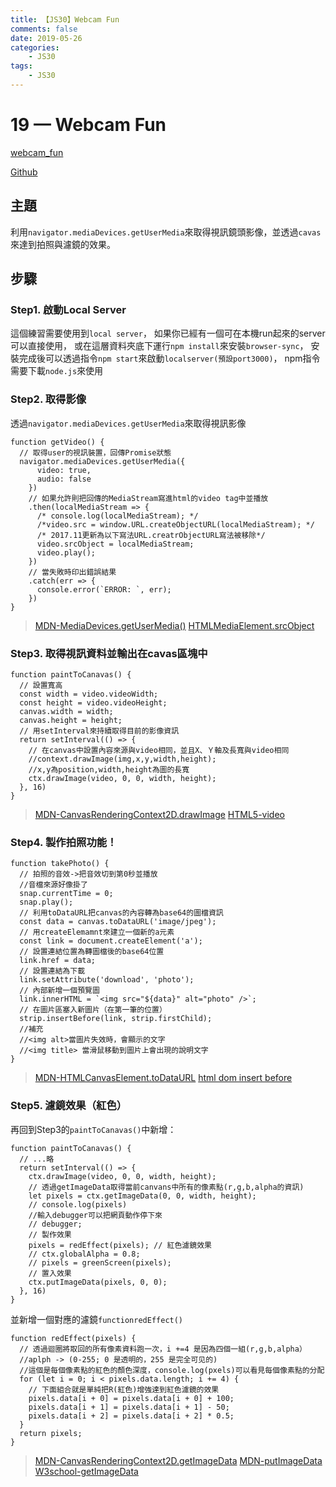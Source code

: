 ```yaml
---
title: 【JS30】Webcam Fun
comments: false
date: 2019-05-26
categories:
    - JS30
tags:
    - JS30
---
```


# 19 — Webcam Fun

[webcam_fun](https://des86532.github.io/javascript-30/19_Webcam-Fun/index.html)

[Github](https://github.com/des86532/javascript-30/tree/master/19_Webcam-Fun)

## 主題

利用`navigator.mediaDevices.getUserMedia`來取得視訊鏡頭影像，並透過`cavas`來達到拍照與濾鏡的效果。

## 步驟

### Step1. 啟動Local Server

這個練習需要使用到`local server`，
如果你已經有一個可在本機run起來的server可以直接使用，
或在這層資料夾底下運行`npm install`來安裝`browser-sync`，
安裝完成後可以透過指令`npm start`來啟動`localserver(預設port3000)`，
npm指令需要下載`node.js`來使用

### Step2. 取得影像

透過`navigator.mediaDevices.getUserMedia`來取得視訊影像
```
function getVideo() {
  // 取得user的視訊裝置，回傳Promise狀態
  navigator.mediaDevices.getUserMedia({
      video: true,
      audio: false
    })
    // 如果允許則把回傳的MediaStream寫進html的video tag中並播放
    .then(localMediaStream => {
      /* console.log(localMediaStream); */
      /*video.src = window.URL.createObjectURL(localMediaStream); */
      /* 2017.11更新為以下寫法URL.creatrObjectURL寫法被移除*/
      video.srcObject = localMediaStream;
      video.play();
    })
    // 當失敗時印出錯誤結果
    .catch(err => {
      console.error(`ERROR: `, err);
    })
}
```

> [MDN-MediaDevices.getUserMedia()](https://developer.mozilla.org/en-US/docs/Web/API/MediaDevices/getUserMedia)
[HTMLMediaElement.srcObject](https://developer.mozilla.org/en-US/docs/Web/API/HTMLMediaElement/srcObject#Syntax)

### Step3. 取得視訊資料並輸出在cavas區塊中
```
function paintToCanavas() {
  // 設置寬高
  const width = video.videoWidth;
  const height = video.videoHeight;
  canvas.width = width;
  canvas.height = height;
  // 用setInterval來持續取得目前的影像資訊
  return setInterval(() => {
    // 在canvas中設置內容來源與video相同，並且X、Ｙ軸及長寬與video相同
    //context.drawImage(img,x,y,width,height);
    //x,y為position,width,height為圖的長寬
    ctx.drawImage(video, 0, 0, width, height);
  }, 16)
}
```

> [MDN-CanvasRenderingContext2D.drawImage](https://www.w3schools.com/Tags/canvas_drawimage.asp)
[HTML5-video](https://ithelp.ithome.com.tw/articles/10055442)

### Step4. 製作拍照功能！
```
function takePhoto() {
  // 拍照的音效->把音效切到第0秒並播放
  //音檔來源好像掛了
  snap.currentTime = 0;
  snap.play();
  // 利用toDataURL把canvas的內容轉為base64的圖檔資訊
  const data = canvas.toDataURL('image/jpeg');
  // 用createElemamnt來建立一個新的a元素
  const link = document.createElement('a');
  // 設置連結位置為轉圖檔後的base64位置
  link.href = data;
  // 設置連結為下載
  link.setAttribute('download', 'photo');
  // 內部新增一個預覽圖
  link.innerHTML = `<img src="${data}" alt="photo" />`;
  // 在圖片區塞入新圖片（在第一筆的位置）
  strip.insertBefore(link, strip.firstChild);
  //補充
  //<img alt>當圖片失效時，會顯示的文字 
  //<img title> 當滑鼠移動到圖片上會出現的說明文字
}
```
> [MDN-HTMLCanvasElement.toDataURL](https://developer.mozilla.org/zh-TW/docs/Web/API/HTMLCanvasElement/toDataURL)
[html dom insert before](https://www.w3school.com.cn/jsref/met_node_insertbefore.asp)

### Step5. 濾鏡效果（紅色）

再回到Step3的`paintToCanavas()`中新增：
```
function paintToCanavas() {
  // ...略
  return setInterval(() => {
    ctx.drawImage(video, 0, 0, width, height);
    // 透過getImageData取得當前canvans中所有的像素點(r,g,b,alpha的資訊)
    let pixels = ctx.getImageData(0, 0, width, height);
    // console.log(pixels)
    //輸入debugger可以把網頁動作停下來
    // debugger;
    // 製作效果
    pixels = redEffect(pixels); // 紅色濾鏡效果
    // ctx.globalAlpha = 0.8;
    // pixels = greenScreen(pixels);
    // 置入效果
    ctx.putImageData(pixels, 0, 0);
  }, 16)
}
```
並新增一個對應的濾鏡`functionredEffect()`
```
function redEffect(pixels) {
  // 透過迴圈將取回的所有像素資料跑一次，i +=4 是因為四個一組(r,g,b,alpha）
  //aplph -> (0-255; 0 是透明的，255 是完全可见的)
  //這個是每個像素點的紅色的顏色深度，console.log(pxels)可以看見每個像素點的分配
  for (let i = 0; i < pixels.data.length; i += 4) {
    // 下面組合就是單純把R(紅色)增強達到紅色濾鏡的效果
    pixels.data[i + 0] = pixels.data[i + 0] + 100;
    pixels.data[i + 1] = pixels.data[i + 1] - 50;
    pixels.data[i + 2] = pixels.data[i + 2] * 0.5;
  }
  return pixels;
}
```
> [MDN-CanvasRenderingContext2D.getImageData](https://developer.mozilla.org/en-US/docs/Web/API/CanvasRenderingContext2D/getImageData)
[MDN-putImageData](https://developer.mozilla.org/en-US/docs/Web/API/CanvasRenderingContext2D/putImageData)
[W3school-getImageData](https://www.w3school.com.cn/html5/canvas_getimagedata.asp)